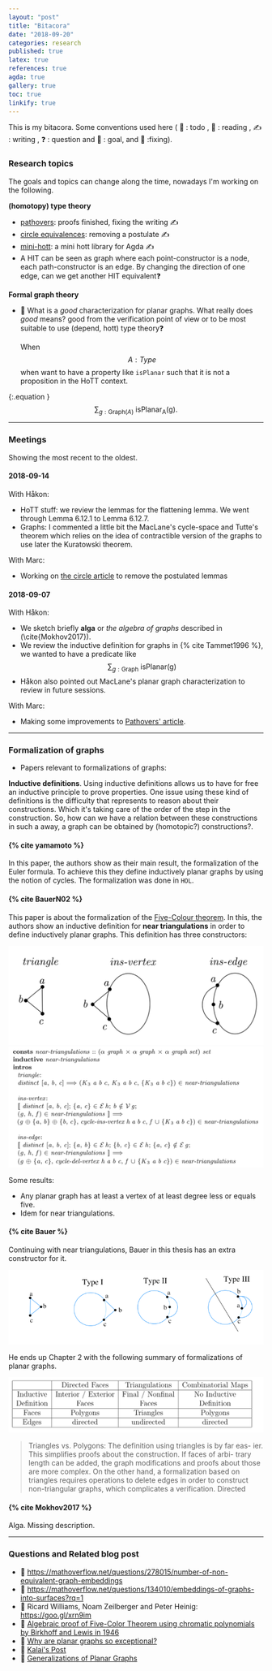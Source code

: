 ```yaml
---
layout: "post"
title: "Bitacora"
date: "2018-09-20"
categories: research
published: true
latex: true
references: true
agda: true
gallery: true
toc: true
linkify: true
---
```


This is my bitacora.
Some conventions used here
( 📆 : todo , 🚶 :‍ reading , ✍️ : writing , ❓ : question  and 🏁 : goal, and 🔧 :fixing).

### Research topics

The goals and topics can change along the time, nowadays
I'm working on the following.

**(homotopy) type theory**

- [pathovers](http://tinyurl.com/pathorvers): proofs finished, fixing the writing ✍️
- [circle equivalences](http://tinyurl.com/pathorvers): removing a postulate  ✍️
- [mini-hott](http://tinyurl.com/mini-hott): a mini hott library for Agda ✍️
- A HIT can be seen as graph where each point-constructor is a node,
  each path-constructor is an edge. By changing the direction of one edge, can we get another HIT equivalent❓

**Formal graph theory**

- 🚶 What is a *good* characterization for planar graphs. What really does
  *good* means? good from the verification point of view or to be most suitable
  to use (depend, hott) type theory❓  
  
  When $$ A : Type$$ when want to have a property like `isPlanar` such that it
  is not a proposition in the HoTT context.

{:.equation }
  $$ \sum_{g:\mathsf{Graph}(A)}~\mathsf{isPlanar_{A}(g)}.$$

--------

### Meetings

Showing the most recent to the oldest.

#### **2018-09-14**

With Håkon:

- HoTT stuff: we review the lemmas for the flattening lemma. We went
through Lemma 6.12.1 to Lemma 6.12.7.
- Graphs: I commented a little bit the MacLane's cycle-space and
Tutte's theorem which relies on the idea of contractible version of the graphs
to use later the Kuratowski theorem.

With Marc:
- Working on [the circle article](http://tinyurl.com/circle-hott) to remove the postulated lemmas


#### **2018-09-07**

With Håkon:
- We sketch briefly **alga** or *the algebra of graphs* described in (\cite{Mokhov2017}).
- We review the inductive definition for graphs in {% cite Tammet1996 %},
we wanted to have a predicate like $$ \sum_{g:\mathsf{Graph}}~\mathsf{isPlanar(g)}$$
- Håkon also pointed out MacLane's planar graph characterization to
review in future sessions.

With Marc:
- Making some improvements to [Pathovers' article](http://tinyurl.com/pathovers).

--------

### Formalization of graphs

- Papers relevant to formalizations of graphs:

**Inductive definitions**. Using inductive definitions allows us to
have for free an inductive principle to prove properties.
One issue using these kind of definitions is the difficulty that represents to
reason about their constructions. Which it's taking care of the order of the step
in the construction. So, how can we have a relation between these constructions
in such a away, a graph can be obtained by (homotopic?) constructions?.

#### {% cite yamamoto %}

In this paper, the authors show as their main result, the formalization of the
Euler formula. To achieve this they define inductively planar graphs by using the notion
of cycles. The formalization was done in `HOL`.


#### {% cite BauerN02 %}

This paper is about the formalization of the [Five-Colour
theorem](https://en.wikipedia.org/wiki/Five_color_theorem). In this, the authors
show an inductive definition for **near triangulations** in order to define
inductively planar graphs. This definition has three constructors:

  ![](/assets/png-images/2018-09-20-meetings-fde76f5f.png)
  ![](/assets/png-images/2018-09-20-meetings-4fc8e00a.png)

Some results:
  - Any planar graph has at least a vertex of at least degree less or equals five.
  - Idem for near triangulations.

#### {% cite Bauer %}
Continuing with near triangulations, Bauer in this thesis has an extra
constructor for it.

![](/assets/png-images/2018-09-20-bitacora-c68ebbd9.png)

He ends up Chapter 2 with the following summary of formalizations of
planar graphs.

  ![](/assets/png-images/2018-09-20-bitacora-485765ed.png)

  > Triangles vs. Polygons: The definition using triangles is by far eas- ier.
  > This simplifies proofs about the construction. If faces of arbi- trary
  > length can be added, the graph modifications and proofs about those are more
  > complex. On the other hand, a formalization based on triangles requires
  > operations to delete edges in order to construct non-triangular graphs,
  > which complicates a verification. Directed

#### {% cite Mokhov2017 %}

Alga. Missing description.

--------

### Questions and Related blog post

- 📆 https://mathoverflow.net/questions/278015/number-of-non-equivalent-graph-embeddings
- 📆 https://mathoverflow.net/questions/134010/embeddings-of-graphs-into-surfaces?rq=1
- 📆 Ricard Williams, Noam Zeilberger and Peter Heinig: https://goo.gl/xrn9im
- 📆 [Algebraic proof of Five-Color Theorem using chromatic polynomials by Birkhoff and Lewis in 1946](https://mathoverflow.net/questions/206270/algebraic-proof-of-five-color-theorem-using-chromatic-polynomials-by-birkhoff-an?rq=1)
- 📆 [Why are planar graphs so exceptional?](https://mathoverflow.net/questions/7114/why-are-planar-graphs-so-exceptional/7144#7144)
- 📆 [Kalai's Post](https://gilkalai.wordpress.com/2009/12/03/why-planar-graphs-are-so-exceptional/)
- 📆 [Generalizations of Planar Graphs](https://mathoverflow.net/questions/7650/generalizations-of-planar-graphs)

